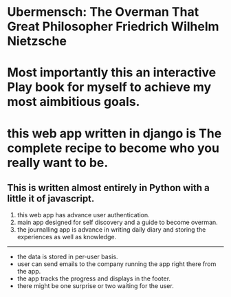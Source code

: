 # Ubermensch: The Overman That Great Philosopher Friedrich Wilhelm Nietzsche
# Most importantly this an interactive Play book for myself to achieve my most aimbitious goals.
# this web app written in django is The complete recipe to become who you really want to be.
## This is written almost entirely in Python with a little it of javascript.

1. this web app has advance user authentication.
2. main app designed for self discovery and a guide to become overman.
3. the journalling app is advance in writing daily diary and storing the experiences as well as knowledge.
___
- the data is stored in per-user basis.
- user can send emails to the company running the app right there from the app.
- the app tracks the progress and displays in the footer.
- there might be one surprise or two waiting for the user.
